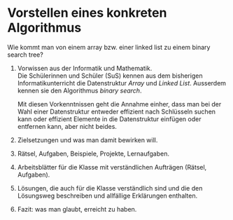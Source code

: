 # Vorstellen eines konkreten Algorithmus

Wie kommt man von einem array bzw. einer linked list zu einem binary
search tree?

1. Vorwissen aus der Informatik und Mathematik.  
   Die Schülerinnen und Schüler (SuS) kennen aus dem bisherigen
   Informatikunterricht die Datenstruktur *Array* und *Linked List*.
   Ausserdem kennen sie den Algorithmus *binary search*.

   Mit diesen Vorkenntnissen geht die Annahme einher, dass man bei der
   Wahl einer Datenstruktur entweder effizient nach Schlüsseln suchen
   kann oder effizient Elemente in die Datenstruktur einfügen oder
   entfernen kann, aber nicht beides.
   
2. Zielsetzungen und was man damit bewirken will.
3. Rätsel, Aufgaben, Beispiele, Projekte, Lernaufgaben.
4. Arbeitsblätter für die Klasse mit verständlichen Aufträgen (Rätsel, Aufgaben).
5. Lösungen, die auch für die Klasse verständlich sind und die den
   Lösungsweg beschreiben und allfällige Erklärungen enthalten. 
6. Fazit: was man glaubt, erreicht zu haben.